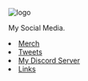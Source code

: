 
![logo](https://github.com/redfertemer/gibgter.com/assets/99564921/d975c390-0562-4efc-856b-5eec092f51f2)


My Social Media.
<div style="overflow:auto" class="left">
      <nav class="big">
        <li class="nav"><a href="https://my-store-ee234a.creator-spring.com">Merch</a></li>
        <li class="nav"><a href="https://twitter.com/gibgter" target="_blank">Tweets</a></li>
        <li class="nav"><a href="https://discord.gg/dgjSVFzD">My Discord Server</a></li>
                <li class="nav"><a href="https://gibgter.neocities.org/links">Links</a></li>














































